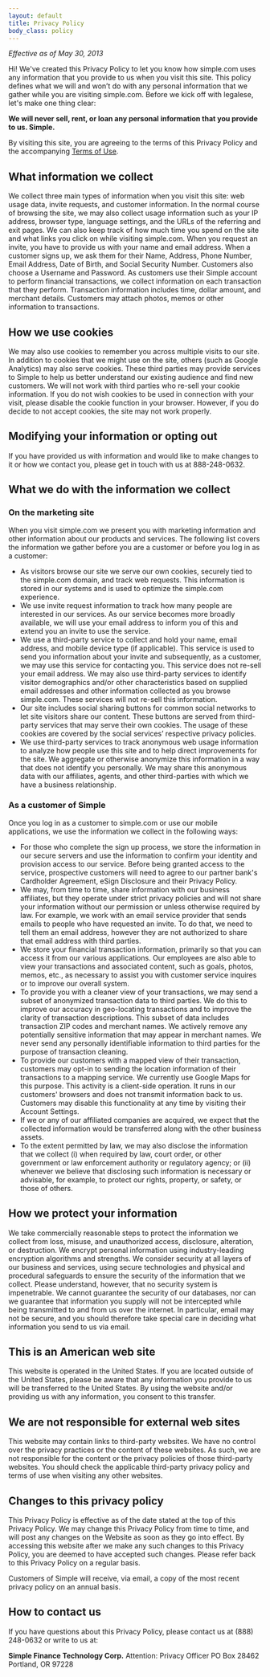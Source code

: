 ```yaml
---
layout: default
title: Privacy Policy
body_class: policy
---
```


_Effective as of May 30, 2013_

Hi! We've created this Privacy Policy to let you know how simple.com uses any information that you provide to us when you visit this site. This policy defines what we will and won’t do with any personal information that we gather while you are visiting simple.com. Before we kick off with legalese, let's make one thing clear:

**We will never sell, rent, or loan any personal information that you provide to us. Simple.**

By visiting this site, you are agreeing to the terms of this Privacy Policy and the accompanying [Terms of Use](/terms/ "Terms").

## What information we collect
We collect three main types of information when you visit this site: web usage data, invite requests, and customer information. In the normal course of browsing the site, we may also collect usage information such as your IP address, browser type, language settings, and the URLs of the referring and exit pages. We can also keep track of how much time you spend on the site and what links you click on while visiting simple.com. When you request an invite, you have to provide us with your name and email address. When a customer signs up, we ask them for their Name, Address, Phone Number, Email Address, Date of Birth, and Social Security Number. Customers also choose a Username and Password. As customers use their Simple account to perform financial transactions, we collect information on each transaction that they perform. Transaction information includes time, dollar amount, and merchant details. Customers may attach photos, memos or other information to transactions.

## How we use cookies
We may also use cookies to remember you across multiple visits to our site.  In addition to cookies that we might use on the site, others (such as Google Analytics) may also serve cookies. These third parties may provide services to Simple to help us better understand our existing audience and find new customers. We will not work with third parties who re-sell your cookie information. If you do not wish cookies to be used in connection with your visit, please disable the cookie function in your browser. However, if you do decide to not accept cookies, the site may not work properly.

## Modifying your information or opting out
If you have provided us with information and would like to make changes to it or how we contact you, please get in touch with us at 888-248-0632.

## What we do with the information we collect

### On the marketing site

When you visit simple.com we present you with marketing information and other information about our products and services. The following list covers the information we gather before you are a customer or before you log in as a customer:

* As visitors browse our site we serve our own cookies, securely tied to the simple.com domain, and track web requests. This information is stored in our systems and is used to optimize the simple.com experience.
* We use invite request information to track how many people are interested in our services. As our service becomes more broadly available, we will use your email address to inform you of this and extend you an invite to use the service.
* We use a third-party service to collect and hold your name, email address, and mobile device type (if applicable). This service is used to send you information about your invite and subsequently, as a customer, we may use this service for contacting you. This service does not re-sell your email address. We may also use third-party services to identify visitor demographics and/or other characteristics based on supplied email addresses and other information collected as you browse simple.com. These services will not re-sell this information.
* Our site includes social sharing buttons for common social networks to let site visitors share our content. These buttons are served from third-party services that may serve their own cookies. The usage of these cookies are covered by the social services’ respective privacy policies.
* We use third-party services to track anonymous web usage information to analyze how people use this site and to help direct improvements for the site. We aggregate or otherwise anonymize this information in a way that does not identify you personally. We may share this anonymous data with our affiliates, agents, and other third-parties with which we have a business relationship.

### As a customer of Simple

Once you log in as a customer to simple.com or use our mobile applications, we use the information we collect in the following ways:

* For those who complete the sign up process, we store the information in our secure servers and use the information to confirm your identity and provision access to our service. Before being granted access to the service, prospective customers will need to agree to our partner bank's Cardholder Agreement, eSign Disclosure and their Privacy Policy.
* We may, from time to time, share information with our business affiliates, but they operate under strict privacy policies and will not share your information without our permission or unless otherwise required by law. For example, we work with an email service provider that sends emails to people who have requested an invite. To do that, we need to tell them an email address, however they are not authorized to share that email address with third parties.
* We store your financial transaction information, primarily so that you can access it from our various applications. Our employees are also able to view your transactions and associated content, such as goals, photos, memos, etc., as necessary to assist you with customer service inquires or to improve our overall system.
* To provide you with a cleaner view of your transactions, we may send a subset of anonymized transaction data to third parties. We do this to improve our accuracy in geo-locating transactions and to improve the clarity of transaction descriptions. This subset of data includes transaction ZIP codes and merchant names. We actively remove any potentially sensitive information that may appear in merchant names. We never send any personally identifiable information to third parties for the purpose of transaction cleaning.
* To provide our customers with a mapped view of their transaction, customers may opt-in to sending the location information of their transactions to a mapping service. We currently use Google Maps for this purpose. This activity is a client-side operation. It runs in our customers' browsers and does not transmit information back to us. Customers may disable this functionality at any time by visiting their Account Settings.
* If we or any of our affiliated companies are acquired, we expect that the collected information would be transferred along with the other business assets.
* To the extent permitted by law, we may also disclose the information that we collect (i) when required by law, court order, or other government or law enforcement authority or regulatory agency; or (ii) whenever we believe that disclosing such information is necessary or advisable, for example, to protect our rights, property, or safety, or those of others.

## How we protect your information
We take commercially reasonable steps to protect the information we collect from loss, misuse, and unauthorized access, disclosure, alteration, or destruction. We encrypt personal information using industry-leading encryption algorithms and strengths. We consider security at all layers of our business and services, using secure technologies and physical and procedural safeguards to ensure the security of the information that we collect. Please understand, however, that no security system is impenetrable. We cannot guarantee the security of our databases, nor can we guarantee that information you supply will not be intercepted while being transmitted to and from us over the internet. In particular, email may not be secure, and you should therefore take special care in deciding what information you send to us via email.

## This is an American web site
This website is operated in the United States. If you are located outside of the United States, please be aware that any information you provide to us will be transferred to the United States. By using the website and/or providing us with any information, you consent to this transfer.

## We are not responsible for external web sites
This website may contain links to third-party websites. We have no control over the privacy practices or the content of these websites. As such, we are not responsible for the content or the privacy policies of those third-party websites. You should check the applicable third-party privacy policy and terms of use when visiting any other websites.

## Changes to this privacy policy
This Privacy Policy is effective as of the date stated at the top of this Privacy Policy. We may change this Privacy Policy from time to time, and will post any changes on the Website as soon as they go into effect. By accessing this website after we make any such changes to this Privacy Policy, you are deemed to have accepted such changes. Please refer back to this Privacy Policy on a regular basis.

Customers of Simple will receive, via email, a copy of the most recent privacy policy on an annual basis.


## How to contact us
If you have questions about this Privacy Policy, please contact us at (888) 248-0632 or write to us at:

**Simple Finance Technology Corp.**
Attention: Privacy Officer
PO Box 28462
Portland, OR 97228
